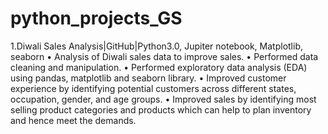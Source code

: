 # python_projects_GS
1.Diwali Sales Analysis|GitHub|Python3.0, Jupiter notebook, Matplotlib, seaborn
•	Analysis of Diwali sales data to improve sales.
•	Performed data cleaning and manipulation.
•	Performed exploratory data analysis (EDA) using pandas, matplotlib and seaborn library.
•	Improved customer experience by identifying potential customers across different states, occupation, gender, and age groups.
•	Improved sales by identifying most selling product categories and products which can help to plan inventory and hence meet the demands.

